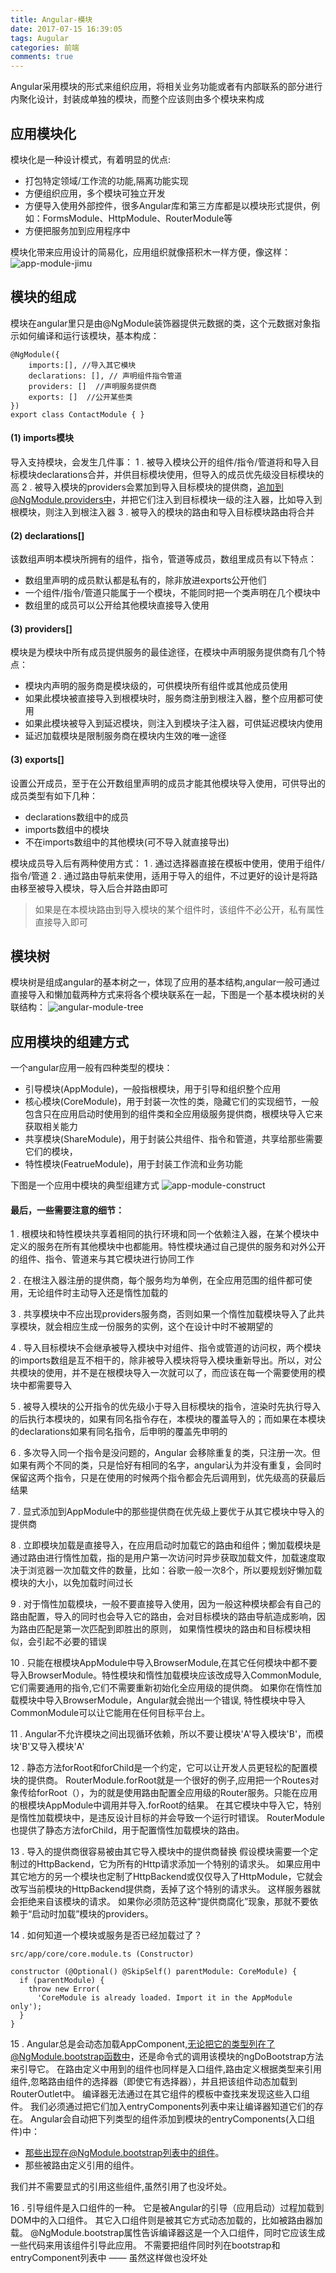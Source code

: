 ```yaml
---
title: Angular-模块
date: 2017-07-15 16:39:05
tags: Augular
categories: 前端
comments: true
---
```


Angular采用模块的形式来组织应用，将相关业务功能或者有内部联系的部分进行内聚化设计，封装成单独的模块，而整个应该则由多个模块来构成

## 应用模块化
模块化是一种设计模式，有着明显的优点:
<!--more-->
- 打包特定领域/工作流的功能,隔离功能实现
- 方便组织应用，多个模块可独立开发
- 方便导入使用外部控件，很多Angular库和第三方库都是以模块形式提供，例如：FormsModule、HttpModule、RouterModule等
- 方便把服务加到应用程序中

模块化带来应用设计的简易化，应用组织就像搭积木一样方便，像这样：
![app-module-jimu](/images/app-module-jimu.jpg)

## 模块的组成
模块在angular里只是由@NgModule装饰器提供元数据的类，这个元数据对象指示如何编译和运行该模块，基本构成：

    @NgModule({
        imports:[], //导入其它模块
        declarations: [], // 声明组件指令管道
        providers: []  //声明服务提供商
        exports: []  //公开某些类
    })
    export class ContactModule { }


#### (1) imports模块
导入支持模块，会发生几件事：
1 . 被导入模块公开的组件/指令/管道将和导入目标模块declarations合并，并供目标模块使用，但导入的成员优先级没目标模块的高
2 . 被导入模块的providers会累加到导入目标模块的提供商，追加到@NgModule.providers中，并把它们注入到目标模块一级的注入器，比如导入到根模块，则注入到根注入器
3 . 被导入的模块的路由和导入目标模块路由将合并


#### (2) declarations[]
该数组声明本模块所拥有的组件，指令，管道等成员，数组里成员有以下特点：
+  数组里声明的成员默认都是私有的，除非放进exports公开他们
+  一个组件/指令/管道只能属于一个模块，不能同时把一个类声明在几个模块中
+  数组里的成员可以公开给其他模块直接导入使用


#### (3) providers[]
模块是为模块中所有成员提供服务的最佳途径，在模块中声明服务提供商有几个特点：
* 模块内声明的服务商是模块级的，可供模块所有组件或其他成员使用
* 如果此模块被直接导入到根模块时，服务商注册到根注入器，整个应用都可使用
* 如果此模块被导入到延迟模块，则注入到模块子注入器，可供延迟模块内使用
* 延迟加载模块是限制服务商在模块内生效的唯一途径


#### (3) exports[]
设置公开成员，至于在公开数组里声明的成员才能其他模块导入使用，可供导出的成员类型有如下几种：
- declarations数组中的成员
- imports数组中的模块
- 不在imports数组中的其他模块(可不导入就直接导出)

模块成员导入后有两种使用方式：
1 . 通过选择器直接在模板中使用，使用于组件/指令/管道
2 . 通过路由导航来使用，适用于导入的组件，不过更好的设计是将路由移至被导入模块，导入后合并路由即可
> 如果是在本模块路由到导入模块的某个组件时，该组件不必公开，私有属性直接导入即可

## 模块树
模块树是组成angular的基本树之一，体现了应用的基本结构,angular一般可通过直接导入和懒加载两种方式来将各个模块联系在一起，下图是一个基本模块树的关联结构：
![angular-module-tree](/images/module-tree.jpg)


## 应用模块的组建方式
一个angular应用一般有四种类型的模块：
- 引导模块(AppModule)，一般指根模块，用于引导和组织整个应用
- 核心模块(CoreModule)，用于封装一次性的类，隐藏它们的实现细节，一般包含只在应用启动时使用到的组件类和全应用级服务提供商，根模块导入它来获取相关能力
- 共享模块(ShareModule)，用于封装公共组件、指令和管道，共享给那些需要它们的模块，
- 特性模块(FeatrueModule)，用于封装工作流和业务功能

下图是一个应用中模块的典型组建方式
![app-module-construct](/images/app-construct.jpg)


#### 最后，一些需要注意的细节：

1 . 根模块和特性模块共享着相同的执行环境和同一个依赖注入器，在某个模块中定义的服务在所有其他模块中也都能用。特性模块通过自己提供的服务和对外公开的组件、指令、管道来与其它模块进行协同工作

2 . 在根注入器注册的提供商，每个服务均为单例，在全应用范围的组件都可使用，无论组件时主动导入还是惰性加载的

3 . 共享模块中不应出现providers服务商，否则如果一个惰性加载模块导入了此共享模块，就会相应生成一份服务的实例，这个在设计中时不被期望的

4 . 导入目标模块不会继承被导入模块中对组件、指令或管道的访问权，两个模块的imports数组是互不相干的，除非被导入模块将导入模块重新导出。所以，对公共模块的使用，并不是在根模块导入一次就可以了，而应该在每一个需要使用的模块中都需要导入

5 . 被导入模块的公开指令的优先级小于导入目标模块的指令，渲染时先执行导入的后执行本模块的，如果有同名指令存在，本模块的覆盖导入的；而如果在本模块的declarations如果有同名指令，后申明的覆盖先申明的

6 . 多次导入同一个指令是没问题的，Angular 会移除重复的类，只注册一次。但如果有两个不同的类，只是恰好有相同的名字，angular认为并没有重复，会同时保留这两个指令，只是在使用的时候两个指令都会先后调用到，优先级高的获最后结果

7 . 显式添加到AppModule中的那些提供商在优先级上要优于从其它模块中导入的提供商

8 . 立即模块加载是直接导入，在应用启动时加载它的路由和组件；懒加载模块是通过路由进行惰性加载，指的是用户第一次访问时异步获取加载文件，加载速度取决于浏览器一次加载文件的数量，比如：谷歌一般一次8个，所以要规划好懒加载模块的大小，以免加载时间过长

9 . 对于惰性加载模块，一般不要直接导入使用，因为一般这种模块都会有自己的路由配置，导入的同时也会导入它的路由，会对目标模块的路由导航造成影响，因为路由匹配是第一次匹配到即胜出的原则，
如果惰性模块的路由和目标模块相似，会引起不必要的错误

10 . 只能在根模块AppModule中导入BrowserModule,在其它任何模块中都不要导入BrowserModule。特性模块和惰性加载模块应该改成导入CommonModule, 它们需要通用的指令,它们不需要重新初始化全应用级的提供商。
如果你在惰性加载模块中导入BrowserModule，Angular就会抛出一个错误, 特性模块中导入CommonModule可以让它能用在任何目标平台上。

11 . Angular不允许模块之间出现循环依赖，所以不要让模块'A'导入模块'B'，而模块'B'又导入模块'A'

12 . 静态方法forRoot和forChild是一个约定，它可以让开发人员更轻松的配置模块的提供商。
RouterModule.forRoot就是一个很好的例子,应用把一个Routes对象传给forRoot（），为的就是使用路由配置全应用级的Router服务。只能在应用的根模块AppModule中调用并导入.forRoot的结果。 在其它模块中导入它，特别是惰性加载模块中，是违反设计目标的并会导致一个运行时错误。
RouterModule也提供了静态方法forChild，用于配置惰性加载模块的路由。

13 . 导入的提供商很容易被由其它导入模块中的提供商替换
假设模块需要一个定制过的HttpBackend，它为所有的Http请求添加一个特别的请求头。 如果应用中其它地方的另一个模块也定制了HttpBackend或仅仅导入了HttpModule，它就会改写当前模块的HttpBackend提供商，丢掉了这个特别的请求头。 这样服务器就会拒绝来自该模块的请求。
如果你必须防范这种“提供商腐化”现象，那就不要依赖于“启动时加载”模块的providers。

14 . 如何知道一个模块或服务是否已经加载过了？

    src/app/core/core.module.ts (Constructor)

    constructor (@Optional() @SkipSelf() parentModule: CoreModule) {
      if (parentModule) {
        throw new Error(
          'CoreModule is already loaded. Import it in the AppModule only');
      }
    }

15 . Angular总是会动态加载AppComponent,无论把它的类型列在了@NgModule.bootstrap函数中，还是命令式的调用该模块的ngDoBootstrap方法来引导它。
在路由定义中用到的组件也同样是入口组件,路由定义根据类型来引用组件,忽略路由组件的选择器（即使它有选择器），并且把该组件动态加载到RouterOutlet中。
编译器无法通过在其它组件的模板中查找来发现这些入口组件。 我们必须通过把它们加入entryComponents列表中来让编译器知道它们的存在。
Angular会自动把下列类型的组件添加到模块的entryComponents(入口组件)中：
- 那些出现在@NgModule.bootstrap列表中的组件。
- 那些被路由定义引用的组件。

我们并不需要显式的引用这些组件,虽然引用了也没坏处。

16 . 引导组件是入口组件的一种。 它是被Angular的引导（应用启动）过程加载到DOM中的入口组件。 其它入口组件则是被其它方式动态加载的，比如被路由器加载。
@NgModule.bootstrap属性告诉编译器这是一个入口组件，同时它应该生成一些代码来用该组件引导此应用。
不需要把组件同时列在bootstrap和entryComponent列表中 —— 虽然这样做也没坏处